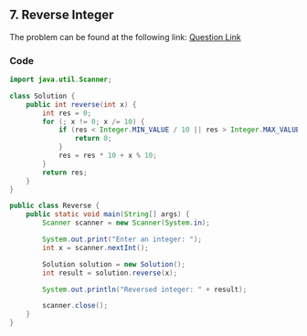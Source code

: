 ## 7. Reverse Integer
The problem can be found at the following link: [Question Link](https://leetcode.com/problems/reverse-integer/)

### Code

```java
import java.util.Scanner;

class Solution {
    public int reverse(int x) {
        int res = 0;
        for (; x != 0; x /= 10) {
            if (res < Integer.MIN_VALUE / 10 || res > Integer.MAX_VALUE / 10) {
                return 0;
            }
            res = res * 10 + x % 10;
        }
        return res;
    }
}

public class Reverse {
    public static void main(String[] args) {
        Scanner scanner = new Scanner(System.in);

        System.out.print("Enter an integer: ");
        int x = scanner.nextInt();

        Solution solution = new Solution();
        int result = solution.reverse(x);

        System.out.println("Reversed integer: " + result);

        scanner.close();
    }
}

```